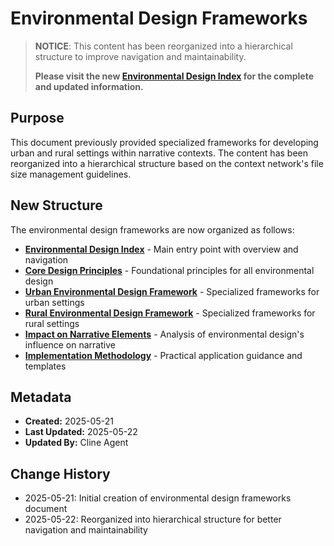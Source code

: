 # Environmental Design Frameworks

> **NOTICE**: This content has been reorganized into a hierarchical structure to improve navigation and maintainability. 
> 
> **Please visit the new [Environmental Design Index](environmental_design/index.md) for the complete and updated information.**

## Purpose
This document previously provided specialized frameworks for developing urban and rural settings within narrative contexts. The content has been reorganized into a hierarchical structure based on the context network's file size management guidelines.

## New Structure

The environmental design frameworks are now organized as follows:

- [**Environmental Design Index**](environmental_design/index.md) - Main entry point with overview and navigation
- [**Core Design Principles**](environmental_design/core_principles/index.md) - Foundational principles for all environmental design
- [**Urban Environmental Design Framework**](environmental_design/urban_frameworks/index.md) - Specialized frameworks for urban settings
- [**Rural Environmental Design Framework**](environmental_design/rural_frameworks/index.md) - Specialized frameworks for rural settings
- [**Impact on Narrative Elements**](environmental_design/narrative_impact/index.md) - Analysis of environmental design's influence on narrative
- [**Implementation Methodology**](environmental_design/implementation/index.md) - Practical application guidance and templates

## Metadata
- **Created:** 2025-05-21
- **Last Updated:** 2025-05-22
- **Updated By:** Cline Agent

## Change History
- 2025-05-21: Initial creation of environmental design frameworks document
- 2025-05-22: Reorganized into hierarchical structure for better navigation and maintainability

